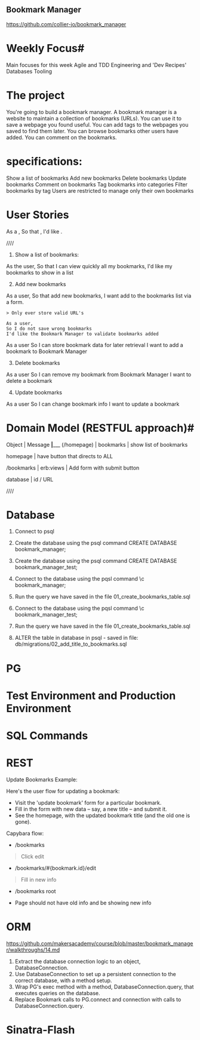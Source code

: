 ## Bookmark Manager ##

https://github.com/collier-jo/bookmark_manager

# Weekly Focus#

Main focuses for this week
Agile and TDD
Engineering and 'Dev Recipes'
Databases
Tooling


# The project #

You're going to build a bookmark manager. A bookmark manager is a website to maintain a collection of bookmarks (URLs). You can use it to save a webpage you found useful. You can add tags to the webpages you saved to find them later. You can browse bookmarks other users have added. You can comment on the bookmarks.


# specifications: #

Show a list of bookmarks
Add new bookmarks
Delete bookmarks
Update bookmarks
Comment on bookmarks
Tag bookmarks into categories
Filter bookmarks by tag
Users are restricted to manage only their own bookmarks

# User Stories #


As a <Stakeholder>,
So that <Motivation>,
I'd like <Task>.

////

1. Show a list of bookmarks:

As the user,
So that I can view quickly all my bookmarks,
I'd like my bookmarks to show in a list

2. Add new bookmarks 

As a user,
So that add new bookmarks,
I want add to the bookmarks list via a form.

    > Only ever store valid URL's 

    As a user,
    So I do not save wrong bookmarks 
    I'd like the Bookmark Manager to validate bookmarks added   

As a user
So I can store bookmark data for later retrieval
I want to add a bookmark to Bookmark Manager

3. Delete bookmarks

As a user
So I can remove my bookmark from Bookmark Manager
I want to delete a bookmark

4. Update bookmarks

As a user
So I can change bookmark info 
I want to update a bookmark

# Domain Model (RESTFUL approach)#

Object      | Message
____________|_______________
(/homepage) |
bookmarks   | show list of bookmarks

homepage    | have button that directs to ALL

/bookmarks  | erb:views
            | Add form with submit button



database    | id / URL

////

# Database #

1. Connect to psql
2. Create the database using the psql command CREATE DATABASE bookmark_manager;
3. Create the database using the psql command CREATE DATABASE bookmark_manager_test;
3. Connect to the database using the pqsl command \c bookmark_manager;
4. Run the query we have saved in the file 01_create_bookmarks_table.sql
3. Connect to the database using the pqsl command \c bookmark_manager_test;
4. Run the query we have saved in the file 01_create_bookmarks_table.sql

5. ALTER the table in database in psql - saved in file: db/migrations/02_add_title_to_bookmarks.sql


# PG #

# Test Environment and Production Environment #

# SQL Commands # 

# REST #

Update Bookmarks Example: 

Here's the user flow for updating a bookmark:

- Visit the 'update bookmark' form for a particular bookmark.
- Fill in the form with new data – say, a new title – and submit it.
- See the homepage, with the updated bookmark title (and the old one is gone).

Capybara flow: 
- /bookmarks 
> Click edit 
- /bookmarks/#{bookmark.id}/edit
> Fill in new info
- /bookmarks root 
* Page should not have old info and be showing new info 

# ORM #

https://github.com/makersacademy/course/blob/master/bookmark_manager/walkthroughs/14.md

1. Extract the database connection logic to an object, DatabaseConnection.
2. Use DatabaseConnection to set up a persistent connection to the correct database, with a method setup.
3. Wrap PG's exec method with a method, DatabaseConnection.query, that executes queries on the database.
4. Replace Bookmark calls to PG.connect and connection with calls to DatabaseConnection.query.


# Sinatra-Flash #

